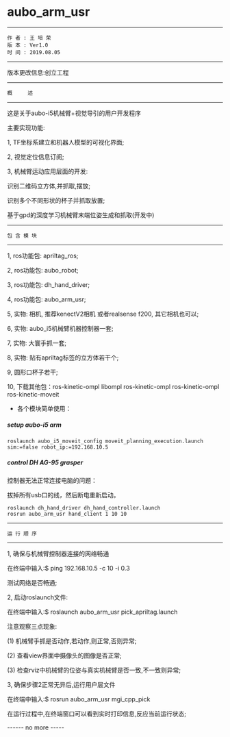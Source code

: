 # aubo_arm_usr

-----------------------------------
    作 者 : 王 培 荣
    版 本 : Ver1.0
    时 间 : 2019.08.05
-----------------------------------
版本更改信息:创立工程


-----------------------------------
    概     述
-----------------------------------
这是关于aubo-i5机械臂+视觉导引的用户开发程序

主要实现功能:

1, TF坐标系建立和机器人模型的可视化界面;

2, 视觉定位信息订阅;

3, 机械臂运动应用层面的开发:

   识别二维码立方体,并抓取,摆放;

   识别多个不同形状的杯子并抓取放置;

   基于gpd的深度学习机械臂末端位姿生成和抓取(开发中)


------------------------------------
    包 含 模 块
------------------------------------
1, ros功能包: apriltag_ros;

2, ros功能包: aubo_robot;

3, ros功能包: dh_hand_driver;

4, ros功能包: aubo_arm_usr;

5, 实物: 相机, 推荐kenectV2相机 或者realsense f200, 其它相机也可以;

6, 实物: aubo_i5机械臂机器控制器一套;

7, 实物: 大寰手抓一套;

8, 实物: 贴有apriltag标签的立方体若干个;

9, 圆形口杯子若干;

10, 下载其他包：ros-kinetic-ompl  libompl  ros-kinetic-ompl   ros-kinetic-ompl  ros-kinetic-moveit

- 各个模块简单使用： 

##### setup aubo-i5 arm

```
roslaunch aubo_i5_moveit_config moveit_planning_execution.launch sim:=false robot_ip:=192.168.10.5
``` 
##### control DH AG-95 grasper

控制器无法正常连接电脑的问题：

拔掉所有usb口的线，然后断电重新启动。

```
roslaunch dh_hand_driver dh_hand_controller.launch
rosrun aubo_arm_usr hand_client 1 10 10
```
 
------------------------------------
    运 行 顺 序
------------------------------------
1, 确保与机械臂控制器连接的网络畅通

   在终端中输入:$ ping 192.168.10.5 -c 10 -i 0.3

   测试网络是否畅通;

2, 启动roslaunch文件:

   在终端中输入:$ roslaunch aubo_arm_usr pick_apriltag.launch 

   注意观察三点现象:

   (1) 机械臂手抓是否动作,若动作,则正常,否则异常;

   (2) 查看view界面中摄像头的图像是否正常;

   (3) 检查rviz中机械臂的位姿与真实机械臂是否一致,不一致则异常;

3, 确保步骤2正常无异后,运行用户层文件

   在终端中输入:$ rosrun aubo_arm_usr mgi_cpp_pick 
   
   在运行过程中,在终端窗口可以看到实时打印信息,反应当前运行状态;



   ------ no more -----
 